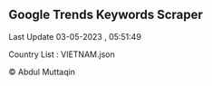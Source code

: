 

## Google Trends Keywords Scraper 
 
Last Update 03-05-2023 , 05:51:49

Country List :
VIETNAM.json



© Abdul Muttaqin 
